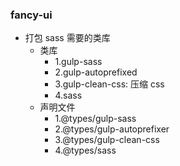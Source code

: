 ### fancy-ui

-   打包 sass 需要的类库
    -   类库
        -   1.gulp-sass
        -   2.gulp-autoprefixed
        -   3.gulp-clean-css: 压缩 css
        -   4.sass
    -   声明文件
        -   1.@types/gulp-sass
        -   2.@types/gulp-autoprefixer
        -   3.@types/gulp-clean-css
        -   4.@types/sass
